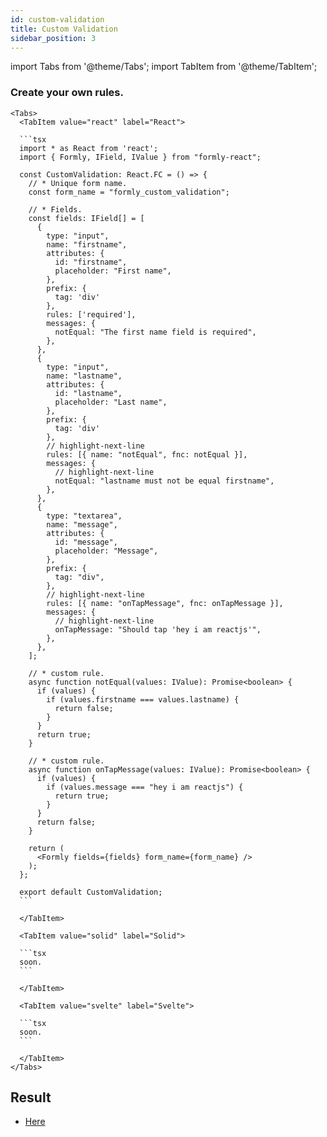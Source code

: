 ```yaml
---
id: custom-validation
title: Custom Validation
sidebar_position: 3
---
```


import Tabs from '@theme/Tabs';
import TabItem from '@theme/TabItem';

### Create your own rules.

````mdx-code-block
<Tabs>
  <TabItem value="react" label="React">

  ```tsx
  import * as React from 'react';
  import { Formly, IField, IValue } from "formly-react";

  const CustomValidation: React.FC = () => {
    // * Unique form name.
    const form_name = "formly_custom_validation";

    // * Fields.
    const fields: IField[] = [
      {
        type: "input",
        name: "firstname",
        attributes: {
          id: "firstname",
          placeholder: "First name",
        },
        prefix: {
          tag: 'div'
        },
        rules: ['required'],
        messages: {
          notEqual: "The first name field is required",
        },
      },
      {
        type: "input",
        name: "lastname",
        attributes: {
          id: "lastname",
          placeholder: "Last name",
        },
        prefix: {
          tag: 'div'
        },
        // highlight-next-line
        rules: [{ name: "notEqual", fnc: notEqual }],
        messages: {
          // highlight-next-line
          notEqual: "lastname must not be equal firstname",
        },
      },
      {
        type: "textarea",
        name: "message",
        attributes: {
          id: "message",
          placeholder: "Message",
        },
        prefix: {
          tag: "div",
        },
        // highlight-next-line
        rules: [{ name: "onTapMessage", fnc: onTapMessage }],
        messages: {
          // highlight-next-line
          onTapMessage: "Should tap 'hey i am reactjs'",
        },
      },
    ];

    // * custom rule.
    async function notEqual(values: IValue): Promise<boolean> {
      if (values) {
        if (values.firstname === values.lastname) {
          return false;
        }
      }
      return true;
    }

    // * custom rule.
    async function onTapMessage(values: IValue): Promise<boolean> {
      if (values) {
        if (values.message === "hey i am reactjs") {
          return true;
        }
      }
      return false;
    }

    return (
      <Formly fields={fields} form_name={form_name} />
    );
  };

  export default CustomValidation;
  ```

  </TabItem>

  <TabItem value="solid" label="Solid">

  ```tsx
  soon.
  ```

  </TabItem>

  <TabItem value="svelte" label="Svelte">

  ```tsx
  soon.
  ```

  </TabItem>
</Tabs>
````

## Result

- [Here](https://replit.com/@dyaliCode/Formly-React-Custom-Validation?v=1)
